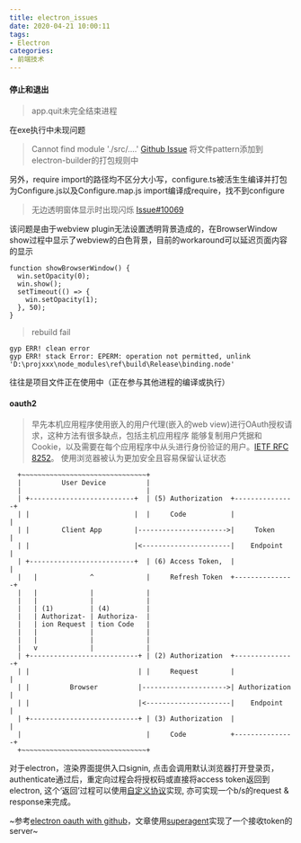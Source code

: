 ```yaml
---
title: electron_issues
date: 2020-04-21 10:00:11
tags:
- Electron
categories: 
- 前端技术
---
```

#### 停止和退出
> app.quit未完全结束进程

在exe执行中未现问题

> Cannot find module './src/....'
[Github Issue](https://github.com/electron-userland/electron-builder/issues/303)
将文件pattern添加到electron-builder的打包规则中

另外，require import的路径均不区分大小写，configure.ts被活生生编译并打包为Configure.js以及Configure.map.js 
import编译成require，找不到configure

> 无边透明窗体显示时出现闪烁 [Issue#10069](https://github.com/electron/electron/issues/10069)

该问题是由于webview plugin无法设置透明背景造成的，在BrowserWindow show过程中显示了webview的白色背景，目前的workaround可以延迟页面内容的显示
```
function showBrowserWindow() {
  win.setOpacity(0);
  win.show();
  setTimeout(() => {
    win.setOpacity(1);
  }, 50);
}
```
> rebuild fail
```
gyp ERR! clean error
gyp ERR! stack Error: EPERM: operation not permitted, unlink 'D:\projxxx\node_modules\ref\build\Release\binding.node'
```
往往是项目文件正在使用中（正在参与其他进程的编译或执行）

#### oauth2
> 早先本机应用程序使用嵌入的用户代理(嵌入的web view)进行OAuth授权请求，这种方法有很多缺点，包括主机应用程序
能够复制用户凭据和Cookie，以及需要在每个应用程序中从头进行身份验证的用户。[IETF RFC 8252](https://tools.ietf.org/html/rfc8252)。
使用浏览器被认为更加安全且容易保留认证状态
```
  +~~~~~~~~~~~~~~~~~~~~~~~~~~~~~~~+
  |          User Device          |
  |                               |
  | +--------------------------+  | (5) Authorization  +---------------+
  | |                          |  |     Code           |               |
  | |        Client App        |---------------------->|     Token     |
  | |                          |<----------------------|    Endpoint   |
  | +--------------------------+  | (6) Access Token,  |               |
  |   |             ^             |     Refresh Token  +---------------+
  |   |             |             |
  |   |             |             |
  |   | (1)         | (4)         |
  |   | Authorizat- | Authoriza-  |
  |   | ion Request | tion Code   |
  |   |             |             |
  |   |             |             |
  |   v             |             |
  | +---------------------------+ | (2) Authorization  +---------------+
  | |                           | |     Request        |               |
  | |          Browser          |--------------------->| Authorization |
  | |                           |<---------------------|    Endpoint   |
  | +---------------------------+ | (3) Authorization  |               |
  |                               |     Code           +---------------+
  +~~~~~~~~~~~~~~~~~~~~~~~~~~~~~~~+

```
对于electron，渲染界面提供入口signin, 点击会调用默认浏览器打开登录页，authenticate通过后，重定向过程会将授权码或直接将access token返回到electron, 这个‘返回’过程可以使用[自定义协议](https://www.electronjs.org/docs/api/protocol)实现, 亦可实现一个b/s的request & response来完成。

~参考[electron oauth with github](https://www.manos.im/blog/electron-oauth-with-github/)，文章使用[superagent](https://github.com/visionmedia/superagent)实现了一个接收token的server~